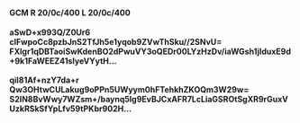 #### GCM R 20/0c/400 L 20/0c/400
**aSwD+x993Q/Z0Ur6**<br/>**clFwpoCc8pzbJnS2TfJh5e1yqob9ZVwThSku//2SNvU=**<br/>**FXlgr1qDBTaoiSwKdenBO2dPwuVY3oQEDr00LYzHzDv/iaWGsh1jIduxE9d+9k1FaWEEZ41sIyeVYytH...**<br/><br/>
**qiI81Af+nzY7da+r**<br/>**Qw3OHtwCULakug9oPPn5UWyym0hFTehkhZKOQm3W29w=**<br/>**S2IN8BvWwy7WZsm+/baynq5lg9EvBJCxAFR7LcLiaGSROtSgXR9rGuxVUzkRSkSfYpLfv59tPKbr902H...**
